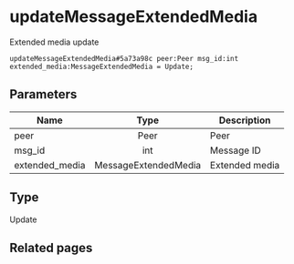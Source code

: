 # updateMessageExtendedMedia
Extended media update

```
updateMessageExtendedMedia#5a73a98c peer:Peer msg_id:int extended_media:MessageExtendedMedia = Update;
```

## Parameters
| Name | Type | Description |
| ---- | :----: | ----------- |
| peer | Peer | Peer |
| msg_id | int | Message ID |
| extended_media | MessageExtendedMedia | Extended media |


## Type
Update

## Related pages
